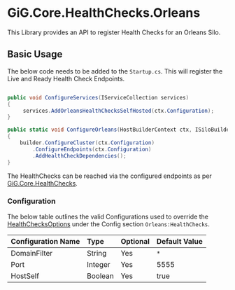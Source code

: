 # GiG.Core.HealthChecks.Orleans

This Library provides an API to register Health Checks for an Orleans Silo.


## Basic Usage

The below code needs to be added to the `Startup.cs`. This will register the Live and Ready Health Check Endpoints.

```csharp

public void ConfigureServices(IServiceCollection services)
{
     services.AddOrleansHealthChecksSelfHosted(ctx.Configuration);
}

public static void ConfigureOrleans(HostBuilderContext ctx, ISiloBuilder builder)
{
    builder.ConfigureCluster(ctx.Configuration)
        .ConfigureEndpoints(ctx.Configuration)
        .AddHealthCheckDependencies();
}

```

The HealthChecks can be reached via the configured endpoints as per [GiG.Core.HealthChecks](GiG.Core.HealthChecks.md). 

### Configuration

The below table outlines the valid Configurations used to override the [HealthChecksOptions](..\src\GiG.Core.HealthChecks.Orleans\Abstractions\HealthChecksOptions.cs) under the Config section `Orleans:HealthChecks`.

| Configuration Name | Type   | Optional | Default Value |
|:-------------------|:-------|:---------|:--------------|
| DomainFilter       | String | Yes      | `*`           |
| Port               | Integer| Yes      | 5555         |
| HostSelf           | Boolean| Yes      | true         |
